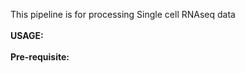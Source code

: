 This pipeline is for processing Single cell RNAseq data<br><br>
<b>USAGE:</b><br><br>
<b>Pre-requisite:</b><br><br>
